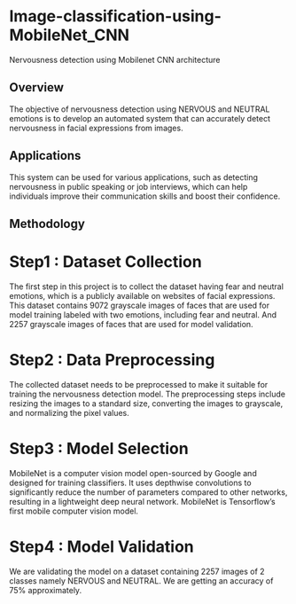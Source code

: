 # Image-classification-using-MobileNet_CNN
Nervousness detection using Mobilenet CNN architecture 

## Overview
The objective of nervousness detection using NERVOUS and NEUTRAL emotions is to develop an automated system that can accurately detect
nervousness in facial expressions from images.


## Applications
This system can be used for various applications, such as detecting nervousness in public speaking or job interviews, which can help
individuals improve their communication skills and boost their confidence.


## Methodology
# Step1 : Dataset Collection
The first step in this project is to collect the dataset having fear and neutral emotions, which is a publicly available on
websites of facial expressions. This dataset contains 9072 grayscale images of faces that are used for model training labeled with two emotions, including fear and neutral. And 2257 grayscale images of faces that are used for model validation.
# Step2 : Data Preprocessing
The collected dataset needs to be preprocessed to make it suitable for training the nervousness detection model. The preprocessing steps include resizing the images to a standard size, converting the images to grayscale, and normalizing the pixel values.
# Step3 : Model Selection
MobileNet is a computer vision model open-sourced by Google and designed for training classifiers. It uses depthwise convolutions to significantly reduce the number of parameters compared to other networks, resulting in a lightweight deep neural network. MobileNet is Tensorflow’s first mobile computer vision model.
# Step4 : Model Validation
We are validating the model on a dataset containing 2257 images of 2 classes namely NERVOUS and NEUTRAL. We are getting an accuracy of 75% approximately.
